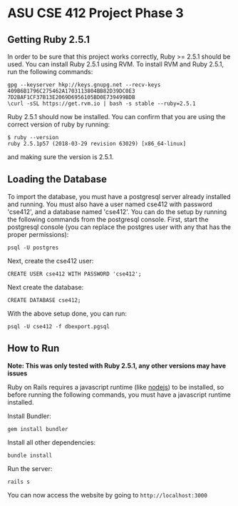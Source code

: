 # ASU CSE 412 Project Phase 3

## Getting Ruby 2.5.1
In order to be sure that this project works correctly, Ruby >= 2.5.1 should be used. You can install Ruby 2.5.1 using RVM. To install RVM and Ruby 2.5.1, run the following commands:
```
gpg --keyserver hkp://keys.gnupg.net --recv-keys 409B6B1796C275462A1703113804BB82D39DC0E3 7D2BAF1CF37B13E2069D6956105BD0E739499BDB
\curl -sSL https://get.rvm.io | bash -s stable --ruby=2.5.1
```

Ruby 2.5.1 should now be installed. You can confirm that you are using the correct version of ruby by running:
```
$ ruby --version
ruby 2.5.1p57 (2018-03-29 revision 63029) [x86_64-linux]
```
and making sure the version is 2.5.1.

## Loading the Database
To import the database, you must have a postgresql server already installed and running.
You must also have a user named cse412 with password 'cse412', and a database named 'cse412'. You can do the setup by running the following commands from the postgresql console. First, start the postgresql console (you can replace the postgres user with any that has the proper permissions):
```
psql -U postgres
```

Next, create the cse412 user:
```
CREATE USER cse412 WITH PASSWORD 'cse412';
```

Next create the database:
```
CREATE DATABASE cse412;
```

With the above setup done, you can run:
```
psql -U cse412 -f dbexport.pgsql
```

## How to Run
**Note: This was only tested with Ruby 2.5.1, any other versions may have issues**

Ruby on Rails requires a javascript runtime (like [nodejs](https://nodejs.org/en/)) to be installed, so before running the following commands, you must have a javascript runtime installed.

Install Bundler:
```
gem install bundler
```

Install all other dependencies:
```
bundle install
```

Run the server:
```
rails s
```

You can now access the website by going to `http://localhost:3000`
